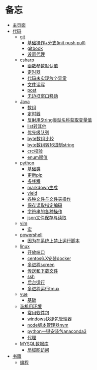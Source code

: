# 备忘

* [主页面](README.md)
* [代码]()
  * [git]()
    * [基础操作+分支(init push pull)](code/git/basis.md)
    * [gitbook](code/git/gitbook.md)
    * [设置代理](code/git/proxy.md)
  * [csharp]()
    * [函数参数默认值](code/csharp/class_default.md)
    * [定时器](code/csharp/timer.md)
    * [代码未实现放个异常](code/csharp/no_code_error.md)
    * [文件读写](code/csharp/file.md)
    * [post](code/csharp/post.md)
    * [无边框窗口移动](code/csharp/rimless_window_move.md)
  * [Java]()
    * [数组](code/java/list.md)
    * [定时器](code/java/timer.md)
    * [反射用String类型名称获取变量值](code/java/reflection.md)
    * [list转其他](code/java/listtoarraylist.md)
    * [优先级队列](code/java/queue.md)
    * [byte数组比较](code/java/arraybyte.md)
    * [byte数组转16进制string](code/java/bytestostring.md)
    * [crc校验](code/java/crc.md)
    * [enum赋值](code/java/enum.md)
  * [python]()
    * [基础类](code/python/class.md)
    * [更新pip](code/python/updatepip.md)
    * [多线程](code/python/thread.md)
    * [markdown生成](code/python/fmkd.md)
    * [yield](code/python/yield.md)
    * [各种文件与文件夹操作](code/python/file.md)
    * [保存读取指定编码](code/python/coding.md)
    * [字符串的各种操作](code/python/str_format.md)
    * [json文件保存与读取](code/python/json.md)
  * [vim]()
    * [宏](code/vim/def.md)
  * [powershell]()
    * [因为在系统上禁止运行脚本](code/powershell/unautoclass.md)
  * [linux]()
    * [开放端口](code/linux/openport.md)
    * [centos6.X安装docker](code/linux/docker.md)
    * [多进程screen](code/linux/screen.md)
    * [传送和下载文件](code/linux/file.md)
    * [ssh](code/linux/ssh.md)
    * [后台运行](code/linux/nohup.md)
    * [多进程运行tmux](code/linux/tmux.md)
  * [vue]()
    * [基础](code/vue/basis.md)
  * [装机用环境]()
    * [常用软件包](code/other/install.md)
    * [windows快捷包管理器](code/other/package.md)
    * [node版本管理器nvm](code/other/nvm.md)
    * [python一键安装包anaconda3](code/other/anaconda3.md)
    * [代理](code/other/ssr.md)
  * [MYSQL数据库]()
    * [局域网访问](code/mysql/connect.md)
* [书籍]()
    * [编程](code/book/code.md)
